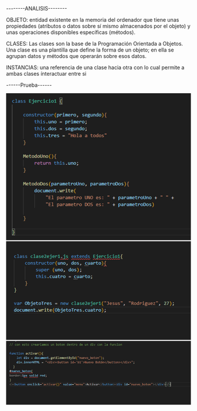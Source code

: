 

--------ANALISIS--------

OBJETO: entidad existente en la memoria del ordenador que tiene unas propiedades (atributos o datos sobre sí mismo almacenados por el objeto) y unas operaciones disponibles específicas (métodos).

CLASES: Las clases son la base de la Programación Orientada a Objetos. Una clase es una plantilla que define la forma de un objeto; en ella se agrupan datos y métodos que operarán sobre esos datos.

INSTANCIAS: una referencia de una clase hacia otra con lo cual permite a ambas clases ínteractuar entre si

------Prueba------

<img src="ejer1.PNG" alt="ejercicio1">

<img src="ejer2.PNG" alt="ejercicio2">

<img src="ejer3.PNG" alt="ejercicio3">

